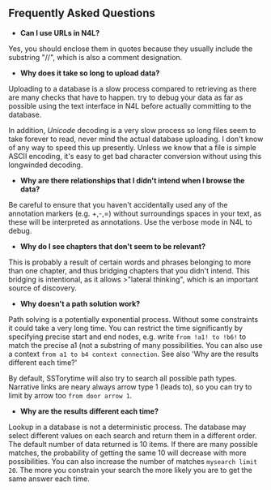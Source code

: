 
## Frequently Asked Questions

* **Can I use URLs in N4L?**

Yes, you should enclose them in quotes because they usually include the substring "//", which is also a comment designation.

* **Why does it take so long to upload data?**

Uploading to a database is a slow process compared to retrieving as there are many checks that have to happen. try to debug your data as far as possible using the text interface in N4L before actually committing to the database.

In addition, *Unicode* decoding is a very slow process so long files seem to take forever to read, never mind the actual database uploading. I don't know of any way to speed this up presently. Unless we know that a file is simple
ASCII encoding, it's easy to get bad character conversion without using this longwinded decoding.

* **Why are there relationships that I didn't intend when I browse the data?**

Be careful to ensure that you haven't accidentally used any of the annotation markers (e.g. +,-,=) without surroundings spaces in your text, as these will be interpreted as annotations. Use the verbose mode in N4L to debug.

* **Why do I see chapters that don't seem to be relevant?**

This is probably a result of certain words and phrases belonging to more than one chapter, and thus bridging chapters that you didn't intend. This bridging is intentional, as it allows >"lateral thinking", which is an important source of discovery.

* **Why doesn't a path solution work?**

Path solving is a potentially exponential process. Without some constraints it could take a very long time. You can restrict the time significantly by specifying precise start and end nodes, e.g. write `from !a1! to !b6!` to match the precise a1 (not a substring of many possibilities. You can also use a context `from a1 to b4 context connection`. See also 'Why are the results different each time?'

By default, SSTorytime will also try to search all possible path types. Narrative links are neary always arrow type 1 (leads to), so you can try to limit by arrow too `from door arrow 1`.

* **Why are the results different each time?**

Lookup in a database is not a deterministic process. The database may select different values on each search and return them in a different order. The default number of data returned is 10 items. If there are many possible matches, the probability of getting the same 10 will decrease with more possibilities. You can also increase the number of matches `mysearch limit 20`. The more you constrain your search the more likely you are to get the same answer each time. 